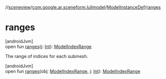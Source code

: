 //[sceneview](../../../index.md)/[com.google.ar.sceneform.lullmodel](../index.md)/[ModelInstanceDef](index.md)/[ranges](ranges.md)

# ranges

[androidJvm]\
open fun [ranges](ranges.md)(j: [Int](https://kotlinlang.org/api/latest/jvm/stdlib/kotlin/-int/index.html)): [ModelIndexRange](../-model-index-range/index.md)

The range of indices for each submesh.

[androidJvm]\
open fun [ranges](ranges.md)(obj: [ModelIndexRange](../-model-index-range/index.md), j: [Int](https://kotlinlang.org/api/latest/jvm/stdlib/kotlin/-int/index.html)): [ModelIndexRange](../-model-index-range/index.md)
